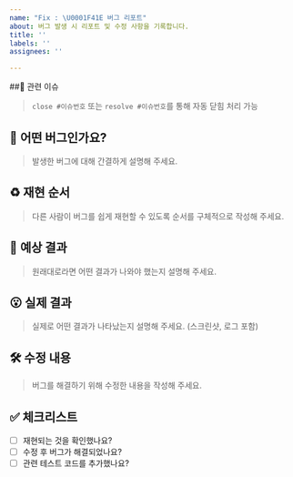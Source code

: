 ```yaml
---
name: "Fix : \U0001F41E 버그 리포트"
about: 버그 발생 시 리포트 및 수정 사항을 기록합니다.
title: ''
labels: ''
assignees: ''

---
```


##🔗 관련 이슈
>`close #이슈번호` 또는 `resolve #이슈번호`를 통해 자동 닫힘 처리 가능

## 🐛 어떤 버그인가요?
> 발생한 버그에 대해 간결하게 설명해 주세요.

## ♻️ 재현 순서
> 다른 사람이 버그를 쉽게 재현할 수 있도록 순서를 구체적으로 작성해 주세요.

## 🤔 예상 결과
> 원래대로라면 어떤 결과가 나와야 했는지 설명해 주세요.

## 😮 실제 결과
> 실제로 어떤 결과가 나타났는지 설명해 주세요. (스크린샷, 로그 포함)

## 🛠️ 수정 내용
> 버그를 해결하기 위해 수정한 내용을 작성해 주세요.

## ✅ 체크리스트
- [ ] 재현되는 것을 확인했나요?
- [ ] 수정 후 버그가 해결되었나요?
- [ ] 관련 테스트 코드를 추가했나요?
